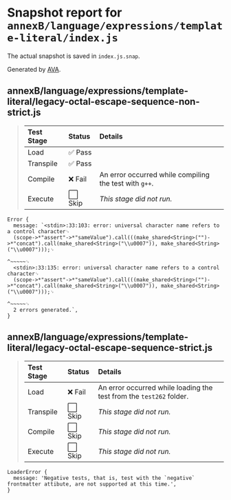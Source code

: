 # Snapshot report for `annexB/language/expressions/template-literal/index.js`

The actual snapshot is saved in `index.js.snap`.

Generated by [AVA](https://avajs.dev).

## annexB/language/expressions/template-literal/legacy-octal-escape-sequence-non-strict.js

> | Test Stage | Status | Details |
> | :-- | :-- | :-- |
> | Load | ✅ Pass |  |
> | Transpile | ✅ Pass |  |
> | Compile | ❌ Fail | An error occurred while compiling the test with `g++`. |
> | Execute | ⬜ Skip | *This stage did not run.* |

    Error {
      message: `<stdin>:33:103: error: universal character name refers to a control character␊
      (scope->*"assert"->*"sameValue").call(((make_shared<String>("")->*"concat").call(make_shared<String>("\\u0007")), make_shared<String>("\\u0007")));␊
                                                                                                            ^~~~~~␊
      <stdin>:33:135: error: universal character name refers to a control character␊
      (scope->*"assert"->*"sameValue").call(((make_shared<String>("")->*"concat").call(make_shared<String>("\\u0007")), make_shared<String>("\\u0007")));␊
                                                                                                                                            ^~~~~~␊
      2 errors generated.`,
    }

## annexB/language/expressions/template-literal/legacy-octal-escape-sequence-strict.js

> | Test Stage | Status | Details |
> | :-- | :-- | :-- |
> | Load | ❌ Fail | An error occurred while loading the test from the `test262` folder. |
> | Transpile | ⬜ Skip | *This stage did not run.* |
> | Compile | ⬜ Skip | *This stage did not run.* |
> | Execute | ⬜ Skip | *This stage did not run.* |

    LoaderError {
      message: 'Negative tests, that is, test with the `negative` frontmatter attibute, are not supported at this time.',
    }
